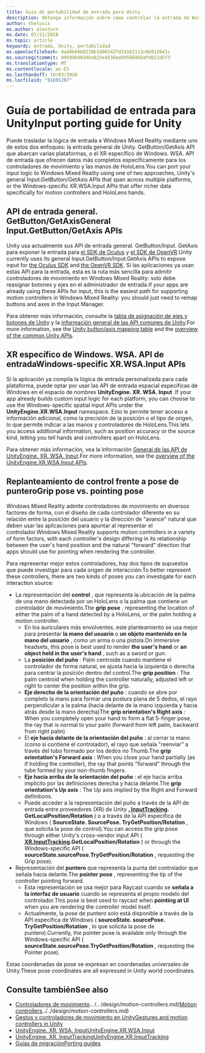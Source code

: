 ```yaml
---
title: Guía de portabilidad de entrada para Unity
description: Obtenga información sobre cómo controlar la entrada de Windows Mixed Reality en Unity.
author: thetuvix
ms.author: alexturn
ms.date: 03/21/2018
ms.topic: article
keywords: entrada, Unity, portabilidad
ms.openlocfilehash: 4ad4b66b8238b3d00142fd14161113c6b912641c
ms.sourcegitcommit: 09599b4034be825e4536eeb9566968afd021d5f3
ms.translationtype: MT
ms.contentlocale: es-ES
ms.lasthandoff: 10/03/2020
ms.locfileid: "91691287"
---
```

# <a name="input-porting-guide-for-unity"></a><span data-ttu-id="85690-104">Guía de portabilidad de entrada para Unity</span><span class="sxs-lookup"><span data-stu-id="85690-104">Input porting guide for Unity</span></span>

<span data-ttu-id="85690-105">Puede trasladar la lógica de entrada a Windows Mixed Reality mediante uno de estos dos enfoques: la entrada general de Unity. GetButton/GetAxis API que abarcan varias plataformas, o el XR específico de Windows. WSA. API de entrada que ofrecen datos más completos específicamente para los controladores de movimiento y las manos de HoloLens.</span><span class="sxs-lookup"><span data-stu-id="85690-105">You can port your input logic to Windows Mixed Reality using one of two approaches, Unity's general Input.GetButton/GetAxis APIs that span across multiple platforms, or the Windows-specific XR.WSA.Input APIs that offer richer data specifically for motion controllers and HoloLens hands.</span></span>

## <a name="general-inputgetbuttongetaxis-apis"></a><span data-ttu-id="85690-106">API de entrada general. GetButton/GetAxis</span><span class="sxs-lookup"><span data-stu-id="85690-106">General Input.GetButton/GetAxis APIs</span></span>

<span data-ttu-id="85690-107">Unity usa actualmente sus API de entrada general. GetButton/Input. GetAxis para exponer la entrada para [el SDK de Oculus](https://docs.unity3d.com/Manual/OculusControllers.html) y [el SDK de OpenVR](https://docs.unity3d.com/Manual/OpenVRControllers.html).</span><span class="sxs-lookup"><span data-stu-id="85690-107">Unity currently uses its general Input.GetButton/Input.GetAxis APIs to expose input for [the Oculus SDK](https://docs.unity3d.com/Manual/OculusControllers.html) and [the OpenVR SDK](https://docs.unity3d.com/Manual/OpenVRControllers.html).</span></span> <span data-ttu-id="85690-108">Si las aplicaciones ya usan estas API para la entrada, esta es la ruta más sencilla para admitir controladores de movimiento en Windows Mixed Reality: solo debe reasignar botones y ejes en el administrador de entrada.</span><span class="sxs-lookup"><span data-stu-id="85690-108">If your apps are already using these APIs for input, this is the easiest path for supporting motion controllers in Windows Mixed Reality: you should just need to remap buttons and axes in the Input Manager.</span></span>

<span data-ttu-id="85690-109">Para obtener más información, consulte la [tabla de asignación de ejes y botones de Unity](../unity/gestures-and-motion-controllers-in-unity.md#unity-buttonaxis-mapping-table) y la [información general de las API comunes de Unity](../unity/gestures-and-motion-controllers-in-unity.md#common-unity-apis-inputgetbuttongetaxis).</span><span class="sxs-lookup"><span data-stu-id="85690-109">For more information, see the [Unity button/axis mapping table](../unity/gestures-and-motion-controllers-in-unity.md#unity-buttonaxis-mapping-table) and the [overview of the common Unity APIs](../unity/gestures-and-motion-controllers-in-unity.md#common-unity-apis-inputgetbuttongetaxis).</span></span>

## <a name="windows-specific-xrwsainput-apis"></a><span data-ttu-id="85690-110">XR específico de Windows. WSA. API de entrada</span><span class="sxs-lookup"><span data-stu-id="85690-110">Windows-specific XR.WSA.Input APIs</span></span>

<span data-ttu-id="85690-111">Si la aplicación ya compila la lógica de entrada personalizada para cada plataforma, puede optar por usar las API de entrada espacial específicas de Windows en el espacio de nombres **UnityEngine. XR. WSA. Input** .</span><span class="sxs-lookup"><span data-stu-id="85690-111">If your app already builds custom input logic for each platform, you can choose to use the Windows-specific spatial input APIs under the **UnityEngine.XR.WSA.Input** namespace.</span></span> <span data-ttu-id="85690-112">Esto le permite tener acceso a información adicional, como la precisión de la posición o el tipo de origen, lo que permite indicar a las manos y controladores de HoloLens.</span><span class="sxs-lookup"><span data-stu-id="85690-112">This lets you access additional information, such as position accuracy or the source kind, letting you tell hands and controllers apart on HoloLens.</span></span>

<span data-ttu-id="85690-113">Para obtener más información, vea la información [General de las API de UnityEngine. XR. WSA. Input](../unity/gestures-and-motion-controllers-in-unity.md#windows-specific-apis-xrwsainput).</span><span class="sxs-lookup"><span data-stu-id="85690-113">For more information, see the [overview of the UnityEngine.XR.WSA.Input APIs](../unity/gestures-and-motion-controllers-in-unity.md#windows-specific-apis-xrwsainput).</span></span>

## <a name="grip-pose-vs-pointing-pose"></a><span data-ttu-id="85690-114">Replanteamiento de control frente a pose de puntero</span><span class="sxs-lookup"><span data-stu-id="85690-114">Grip pose vs. pointing pose</span></span>

<span data-ttu-id="85690-115">Windows Mixed Reality admite controladores de movimiento en diversos factores de forma, con el diseño de cada controlador diferente en su relación entre la posición del usuario y la dirección de "avance" natural que deben usar las aplicaciones para apuntar al representar el controlador.</span><span class="sxs-lookup"><span data-stu-id="85690-115">Windows Mixed Reality supports motion controllers in a variety of form factors, with each controller's design differing in its relationship between the user's hand position and the natural "forward" direction that apps should use for pointing when rendering the controller.</span></span>

<span data-ttu-id="85690-116">Para representar mejor estos controladores, hay dos tipos de supuestos que puede investigar para cada origen de interacción:</span><span class="sxs-lookup"><span data-stu-id="85690-116">To better represent these controllers, there are two kinds of poses you can investigate for each interaction source:</span></span>

* <span data-ttu-id="85690-117">La representación del **control** , que representa la ubicación de la palma de una mano detectada por un HoloLens o la palma que contiene un controlador de movimiento.</span><span class="sxs-lookup"><span data-stu-id="85690-117">The **grip pose** , representing the location of either the palm of a hand detected by a HoloLens, or the palm holding a motion controller.</span></span>
    * <span data-ttu-id="85690-118">En los auriculares más envolventes, este planteamiento se usa mejor para presentar **la mano del usuario** o **un objeto mantenido en la mano del usuario** , como un arma o una pistola.</span><span class="sxs-lookup"><span data-stu-id="85690-118">On immersive headsets, this pose is best used to render **the user's hand** or **an object held in the user's hand** , such as a sword or gun.</span></span>
    * <span data-ttu-id="85690-119">La **posición del puño** : Palm centroide cuando mantiene el controlador de forma natural, se ajusta hacia la izquierda o derecha para centrar la posición dentro del control.</span><span class="sxs-lookup"><span data-stu-id="85690-119">The **grip position** : The palm centroid when holding the controller naturally, adjusted left or right to center the position within the grip.</span></span>
    * <span data-ttu-id="85690-120">**Eje derecho de la orientación del puño** : cuando se abre por completo la mano para formar una postura plana de 5 dedos, el rayo perpendicular a la palma (hacia delante de la mano izquierda y hacia atrás desde la mano derecha)</span><span class="sxs-lookup"><span data-stu-id="85690-120">The **grip orientation's Right axis** : When you completely open your hand to form a flat 5-finger pose, the ray that is normal to your palm (forward from left palm, backward from right palm)</span></span>
    * <span data-ttu-id="85690-121">El **eje hacia delante de la orientación del puño** : al cerrar la mano (como si contiene el controlador), el rayo que señala "reenviar" a través del tubo formado por los dedos no Thumb.</span><span class="sxs-lookup"><span data-stu-id="85690-121">The **grip orientation's Forward axis** : When you close your hand partially (as if holding the controller), the ray that points "forward" through the tube formed by your non-thumb fingers.</span></span>
    * <span data-ttu-id="85690-122">**Eje hacia arriba de la orientación del puño** : el eje hacia arriba implícito por las definiciones derecha y hacia delante.</span><span class="sxs-lookup"><span data-stu-id="85690-122">The **grip orientation's Up axis** : The Up axis implied by the Right and Forward definitions.</span></span>
    * <span data-ttu-id="85690-123">Puede acceder a la representación del puño a través de la API de entrada entre proveedores (XR) de Unity **[. InputTracking](https://docs.unity3d.com/ScriptReference/XR.InputTracking.html). GetLocalPosition/Rotation** ) o a través de la API específica de Windows ( **SourceState. SourcePose. TryGetPosition/Rotation** , que solicita la pose de control).</span><span class="sxs-lookup"><span data-stu-id="85690-123">You can access the grip pose through either Unity's cross-vendor input API ( **[XR.InputTracking](https://docs.unity3d.com/ScriptReference/XR.InputTracking.html).GetLocalPosition/Rotation** ) or through the Windows-specific API ( **sourceState.sourcePose.TryGetPosition/Rotation** , requesting the Grip pose).</span></span>
* <span data-ttu-id="85690-124">Representación del **puntero** que representa la punta del controlador que señala hacia delante.</span><span class="sxs-lookup"><span data-stu-id="85690-124">The **pointer pose** , representing the tip of the controller pointing forward.</span></span>
    * <span data-ttu-id="85690-125">Esta representación se usa mejor para Raycast cuando se **señala a la interfaz de usuario** cuando se representa el propio modelo del controlador.</span><span class="sxs-lookup"><span data-stu-id="85690-125">This pose is best used to raycast when **pointing at UI** when you are rendering the controller model itself.</span></span>
    * <span data-ttu-id="85690-126">Actualmente, la pose de puntero solo está disponible a través de la API específica de Windows ( **sourceState. sourcePose. TryGetPosition/Rotation** , lo que solicita la pose de puntero).</span><span class="sxs-lookup"><span data-stu-id="85690-126">Currently, the pointer pose is available only through the Windows-specific API ( **sourceState.sourcePose.TryGetPosition/Rotation** , requesting the Pointer pose).</span></span>

<span data-ttu-id="85690-127">Estas coordenadas de pose se expresan en coordenadas universales de Unity.</span><span class="sxs-lookup"><span data-stu-id="85690-127">These pose coordinates are all expressed in Unity world coordinates.</span></span>

## <a name="see-also"></a><span data-ttu-id="85690-128">Consulte también</span><span class="sxs-lookup"><span data-stu-id="85690-128">See also</span></span>
* <span data-ttu-id="85690-129">[Controladores de movimiento]().. /.. /design/motion-controllers.md)</span><span class="sxs-lookup"><span data-stu-id="85690-129">[Motion controllers]()../../design/motion-controllers.md)</span></span>
* [<span data-ttu-id="85690-130">Gestos y controladores de movimiento en Unity</span><span class="sxs-lookup"><span data-stu-id="85690-130">Gestures and motion controllers in Unity</span></span>](../unity/gestures-and-motion-controllers-in-unity.md)
* [<span data-ttu-id="85690-131">UnityEngine. XR. WSA. Input</span><span class="sxs-lookup"><span data-stu-id="85690-131">UnityEngine.XR.WSA.Input</span></span>](https://docs.unity3d.com/ScriptReference/XR.WSA.Input.InteractionManager.html)
* [<span data-ttu-id="85690-132">UnityEngine. XR. InputTracking</span><span class="sxs-lookup"><span data-stu-id="85690-132">UnityEngine.XR.InputTracking</span></span>](https://docs.unity3d.com/ScriptReference/XR.InputTracking.html)
* [<span data-ttu-id="85690-133">Guías de migración</span><span class="sxs-lookup"><span data-stu-id="85690-133">Porting guides</span></span>](porting-guides.md)
